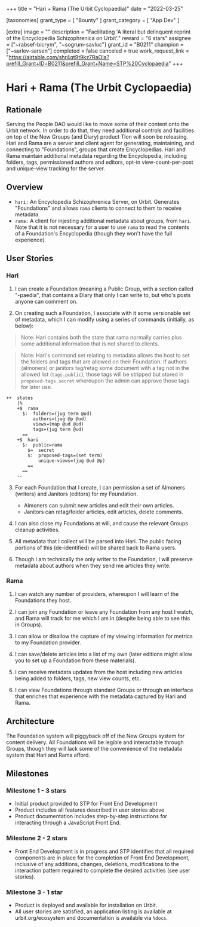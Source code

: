 +++
title = "Hari + Rama (The Urbit Cyclopaedia)"
date = "2022-03-25"

[taxonomies]
grant_type = [ "Bounty" ]
grant_category = [ "App Dev" ]

[extra]
image = ""
description = "Facilitating 'A literal but delinquent reprint of the Encyclopedia Schizophrenica on Urbit'."
reward = "6 stars"
assignee = ["~rabsef-bicrym", "~sogrum-savluc"]
grant_id = "B0211"
champion = ["~sarlev-sarsen"]
completed = false
canceled = true
work_request_link = "https://airtable.com/shr4qt9t9kz7RaOIa?prefill_Grant+ID=B0211&prefill_Grant+Name=STP%20Cyclopaedia"
+++

# Hari + Rama (The Urbit Cyclopaedia)

## Rationale

Serving the People DAO would like to move some of their content onto the Urbit network. In order to do that, they need additional controls and facilities on top of the New Groups (and Diary) product Tlon will soon be releasing. Hari and Rama are a server and client agent for generating, maintaining, and connecting to "Foundations", groups that create Encyclopedias. Hari and Rama maintain additional metadata regarding the Encyclopedia, including folders, tags, permissioned authors and editors, opt-in view-count-per-post and unique-view tracking for the server.

## Overview
* `hari:` An Encyclopedia Schizophrenica Server, on Urbit. Generates "Foundations" and allows `rama` clients to connect to them to receive metadata.
* `rama:` A client for injesting additional metadata about groups, from `hari`. Note that it is not necessary for a user to use `rama` to read the contents of a Foundation's Encyclopedia (though they won't have the full experience).

## User Stories

### Hari
1. I can create a Foundation (meaning a Public Group, with a section called "<my input>-paedia", that contains a Diary that only I can write to, but who's posts anyone can comment on.
    
2. On creating such a Foundation, I associate with it some versionable set of metadata, which I can modify using a series of commands (initially, as below):
> Note: Hari contains both the state that rama normally carries plus some additional information that is not shared to clients.
    
> Note: Hari's command set relating to metadata allows the host to set the folders and tags that are allowed on their Foundation. If authors (almoners) or janitors tag/retag some document with a tag not in the allowed list (`tags.public`), those tags will be stripped but stored in `proposed-tags.secret` whereupon the admin can approve those tags for later use.
```
++  states
    |%
    +$  rama
      $:  folders=(jug term @ud)
          authors=(jug @p @ud)
          views=(map @ud @ud)
          tags=(jug term @ud)
      ==
    +$  hari
      $:  public=rama
        $=  secret
        $:  proposed-tags=(set term)
            unique-views=(jug @ud @p)
        ==
      ==
    --
```

3. For each Foundation that I create, I can permission a set of Almoners (writers) and Janitors (editors) for my Foundation.
    * Almoners can submit new articles and edit their own articles.
    * Janitors can retag/folder articles, edit articles, delete comments.

4. I can also close my Foundations at will, and cause the relevant Groups cleanup activities.
    
5. All metadata that I collect will be parsed into Hari. The public facing portions of this (de-identified) will be shared back to Rama users.
    
6. Though I am technically the only writer to the Foundation, I will preserve metadata about authors when they send me articles they write.
    
### Rama
    
1. I can watch any number of providers, whereupon I will learn of the Foundations they host.
    
2. I can join any Foundation or leave any Foundation from any host I watch, and Rama will track for me which I am in (despite being able to see this in Groups).
    
3. I can allow or disallow the capture of my viewing information for metrics to my Foundation provider.
    
4. I can save/delete articles into a list of my own (later editions might allow you to set up a Foundation from these materials).
    
5. I can receive metadata updates from the host including new articles being added to folders, tags, new view counts, etc.
    
6. I can view Foundations through standard Groups or through an interface that enriches that experience with the metadata captured by Hari and Rama.
    
## Architecture

The Foundation system will piggyback off of the New Groups system for content delivery. All Foundations will be legible and interactable through Groups, though they will lack some of the convenience of the metadata system that Hari and Rama afford.
    
## Milestones

### Milestone 1 - 3 stars
    
* Initial product provided to STP for Front End Development
* Product includes all features described in user stories above
* Product documentation includes step-by-step instructions for interacting through a JavaScript Front End.
    
### Milestone 2 - 2 stars

* Front End Development is in progress and STP identifies that all required components are in place for the completion of Front End Development, inclusive of any additions, changes, deletions, modifications to the interaction pattern required to complete the desired activities (see user stories).

### Milestone 3 - 1 star
    
* Product is deployed and available for installation on Urbit.
* All user stories are satisfied, an application listing is available at urbit.org/ecosystem and documentation is available via `%docs`.
